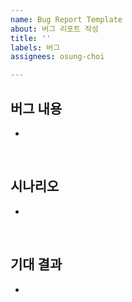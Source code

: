 ```yaml
---
name: Bug Report Template
about: 버그 리포트 작성
title: ''
labels: 버그
assignees: osung-choi

---
```


## 버그 내용
* 
<br>

## 시나리오
*
<br>

## 기대 결과
*
